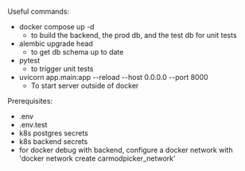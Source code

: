 Useful commands:
- docker compose up -d
    - to build the backend, the prod db, and the test db for unit tests
- alembic upgrade head
    - to get db schema up to date
- pytest 
    - to trigger unit tests
- uvicorn app.main:app --reload --host 0.0.0.0 --port 8000
    - To start server outside of docker


Prerequisites:
- .env
- .env.test
- k8s postgres secrets
- k8s backend secrets
- for docker debug with backend, configure a docker network with 'docker network create carmodpicker_network' 
